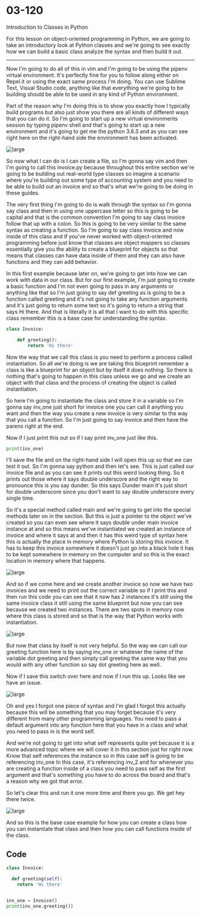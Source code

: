 # 03-120

Introduction to Classes in Python

For
 this lesson on object-oriented programming in Python, we are going to 
take an introductory look at Python classes and we're going to see 
exactly how we can build a basic class analyze the syntax and then build
 it out.

****

Now I'm going to do all of this in vim and I'm going to be using the pipenv virtual environment. It's perfectly fine for you to follow along either on Repel.it or using the exact same process I'm doing. You can use Sublime Text, Visual Studio code, anything like that everything we're going to be building should be able to be used in any kind of Python environment. 

Part of the reason why I'm doing this is to show you exactly how I typically build programs but also just show you there are all kinds of different ways that you can do it. So I'm going to start up a new virtual environments session by typing pipenv shell and that's going to start up a new environment and it's going to get me the python 3.6.3 and as you can see right here on the right-hand side the environment has been activated.

![large](https://s3-us-west-2.amazonaws.com/images-devcamp/Advanced+Python+Programming/Object+Oriented+Programming+(OOP)+in+Python/Introduction+to+Classes+in+Python+%23+1567/image11.png)

So now what I can do is I can create a file, so I'm gonna say vim and then I'm going to call this invoice.py because throughout this entire section we're going to be building out real-world type classes so imagine a scenario where you're building out some type of accounting system and you need to be able to build out an invoice and so that's what we're going to be doing in these guides. 

The very first thing I'm going to do is walk through the syntax so I'm gonna say class and then in using one uppercase letter so this is going to be capital and that is the common convention I'm going to say class invoice follow that up with a colon. So this is going to be very similar to the same syntax as creating a function. So I'm going to say class invoice and now inside of this class and if you've never worked with object-oriented programming before just know that classes are object mappers so classes essentially give you the ability to create a blueprint for objects so that means that classes can have data inside of them and they can also have functions and they can add behavior. 

In this first example because later on, we're going to get into how we can work with data in our class. But for our first example, I'm just going to create a basic function and I'm not even going to pass in any arguments or anything like that so I'm just going to say def greeting as is going to be a function called greeting and it's not going to take any function arguments and it's just going to return some text so it's going to return a string that says Hi there. And that is literally it is all that I want to do with this specific class remember this is a base case for understanding the syntax. 

```python
class Invoice:

    def greeting():
        return 'Hi there'
```

Now the way that we call this class is you need to perform a process called instantiation. So all we're doing is we are taking this blueprint remember a class is like a blueprint for an object but by itself it does nothing. So there is nothing that's going to happen in this class unless we go and we create an object with that class and the process of creating the object is called instantiation. 

So here I'm going to instantiate the class and store it in a variable so I'm gonna say inv_one just short for invoice one you can call it anything you want and then the way you create a new invoice is very similar to the way that you call a function. So I'm just going to say invoice and then have the parens right at the end. 

Now if I just print this out so if I say print inv_one just like this. 

```python
print(inv_one)
```

I'll save the file and on the right-hand side I will open this up so that we can test it out. So I'm gonna say python and then let's see. This is just called our invoice file and as you can see it prints out this weird looking thing. So it prints out those where it says double underscore and the right way to pronounce this is you say dunder. So this says Dunder main it's just short for double underscore since you don't want to say double underscore every single time. 

So it's a special method called main and we're going to get into the special methods later on in the section. But this is just a pointer to the object we've created so you can even see where it says double under main invoice instance at and so this means we've instantiated we created an instance of invoice and where it says at and then it has this weird type of syntax here this is actually the place in memory where Python is storing this invoice. It has to keep this invoice somewhere it doesn't just go into a black hole it has to be kept somewhere in memory on the computer and so this is the exact location in memory where that happens. 

![large](https://s3-us-west-2.amazonaws.com/images-devcamp/Advanced+Python+Programming/Object+Oriented+Programming+(OOP)+in+Python/Introduction+to+Classes+in+Python+%23+1567/image12.png)

And so if we come here and we create another invoice so now we have two invoices and we need to print out the correct variable so if I print this and then run this code you can see that it now has 2 instances it's still using the same invoice class it still using the same blueprint but now you can see because we created two instances. There are two spots in memory now where this class is stored and so that is the way that Python works with instantiation. 

![large](https://s3-us-west-2.amazonaws.com/images-devcamp/Advanced+Python+Programming/Object+Oriented+Programming+(OOP)+in+Python/Introduction+to+Classes+in+Python+%23+1567/image13.png)

But now that class by itself is not very helpful. So the way we can call our greeting function here is by saying inv_one or whatever the name of the variable dot greeting and then simply call greeting the same way that you would with any other function so say dot greeting here as well. 

Now if I save this switch over here and now if I run this up. Looks like we have an issue. 

![large](https://s3-us-west-2.amazonaws.com/images-devcamp/Advanced+Python+Programming/Object+Oriented+Programming+(OOP)+in+Python/Introduction+to+Classes+in+Python+%23+1567/image14.png)

Oh and yes I forgot one piece of syntax and I'm glad I forgot this actually because this will be something that you may forget because it's very different from many other programming languages. You need to pass a default argument into any function here that you have in a class and what you need to pass in is the word self.

And we're not going to get into what self represents quite yet because it is a more advanced topic where we will cover it in this section just for right now. Know that self references the instance so in this case self is going to be referencing inv_one In this case, it's referencing inv_2 and for whenever you are creating a function inside of a class you need to pass self as the first argument and that's something you have to do across the board and that's a reason why we got that error.

So let's clear this and run it one more time and there you go. We get hey there twice. 

![large](https://s3-us-west-2.amazonaws.com/images-devcamp/Advanced+Python+Programming/Object+Oriented+Programming+(OOP)+in+Python/Introduction+to+Classes+in+Python+%23+1567/image15.png)

And so this is the base case example for how you can create a class how you can instantiate that class and then how you can call functions inside of the class.

## Code

```python
class Invoice:

  def greeting(self):
    return 'Hi there'


inv_one = Invoice()
print(inv_one.greeting())
```
